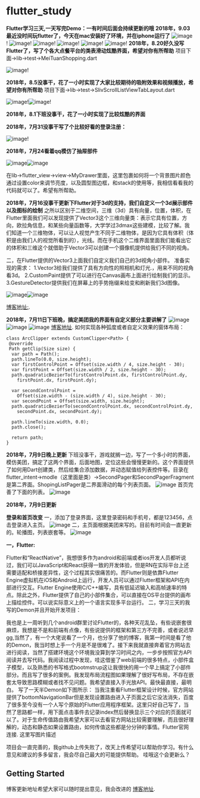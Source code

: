 # flutter_study
**Flutter学习三天,一天写完Demo：一有时间后面会持续更新的哦**
**2018年，9.03最近没时间玩flutter了，今天在mac安装好了环境，并在iphone运行了**
![image](https://github.com/luhenchang/IMAGE/blob/master/app/src/main/res/drawable/ios1.gif?raw=true)!
![image](https://github.com/luhenchang/IMAGE/blob/master/app/src/main/res/drawable/ios2.gif?raw=true)!
![image](https://github.com/luhenchang/IMAGE/blob/master/app/src/main/res/drawable/ios3.gif?raw=true)!
![image](https://github.com/luhenchang/IMAGE/blob/master/app/src/main/res/drawable/ios4.gif?raw=true)!
![image](https://github.com/luhenchang/IMAGE/blob/master/app/src/main/res/drawable/ios5.gif?raw=true)!
![image](https://github.com/luhenchang/IMAGE/blob/master/app/src/main/res/drawable/ios6.gif?raw=true)!
**2018年，8.20好久没写Flutter了，写了个各大点餐平台的类表滑动炫酷界面，希望对你有所帮助**
项目下面->lib->test->MeiTuanShopping.dart

![image](https://github.com/luhenchang/IMAGE/blob/master/app/src/main/res/drawable/shoopper.gif?raw=true)!

**2018年，8.5没事干，花了一小时实现了大家比较期待的吸附效果和视频播放，希望对你有所帮助**
项目下面->lib->test->SlivScrollListViewTabLayout.dart

![image](https://github.com/luhenchang/IMAGE/blob/master/app/src/main/res/drawable/eseeyss1112.gif?raw=true)!![image](https://github.com/luhenchang/IMAGE/blob/master/app/src/main/res/drawable/%E9%A6%96%E9%A1%B5%E4%B8%80%E9%83%A8%E5%88%86.gif?raw=true)!

**2018年，8.1下班没事干，花了一小时实现了比较炫酷的界面**

**2018年，7月31没事干写了个比较好看的登录注册：**


![image](https://github.com/luhenchang/IMAGE/blob/master/app/src/main/res/drawable/%E7%99%BB%E5%BD%951.gif?raw=true)!

**2018年，7月24看着qq模仿了抽屉部件**

![image](https://github.com/luhenchang/IMAGE/blob/master/app/src/main/res/drawable/qq%E8%85%BE%E8%AE%AF.gif?raw=true)![image](https://github.com/luhenchang/flutter_study/blob/master/images/%5D_2NQ%7D11H2ULR22S52LN0@R.png?raw=true)

在lib->flutter_view->view->MyDrawer里面，这里包裹如何将一个背景图片颜色通过设置color来调节亮度，以及圆型图边框，和stack的使用等，我相信看看我的代码就可以了。希望有所帮助。

**2018年，7月16没事干更新下Flutter对于3d的支持，我们自定义一个3d展示部件以及图标的绘制**
之所以区别于二维空间，三维（3d）具有向量，位置，体积，在Flutter里面我们可以发现提供了Vector3这个三维向量类：表示它具有位置，方向，欧拉角信息，和某些向量函数等，大学学过3dmax这些建模，比较了解。我们知道一个三维物体，可以让人视觉产生不同于二维物体，是因为它具有体积（体积是由我们人的视觉所看到的），光线。而在手机这个二维界面里面我们能看出它的体积和三维这个就借助于Vector3可以创建一个摄像机提供给我们不同的视角。

二，在Flutter提供的Vector3上面我们自定义我们自己的3d视角小部件。 
准备实现的需求： 
1.Vector3给我们提供了具有方向性的照相机和灯光.，用来不同的视角看3d。 
2.CustomPaint提供了可以进行在Canvas画布上面进行绘制我们的显示。 
3.GestureDetector提供我们在屏幕上的手势拖缀来给变和刷新我们3d图像。

![image](https://github.com/luhenchang/IMAGE/blob/master/app/src/main/res/drawable/3D.png?raw=true)![image](https://github.com/luhenchang/flutter_study/blob/master/images/flutter_chart.gif?raw=true)

[博客地址:](https://blog.csdn.net/m0_37667770/article/details/81042916).

**2018年，7月11日下班晚，搞定美团我的界面有自定义部分主要讲解了**
![image](https://github.com/luhenchang/flutter_study/blob/master/images/bbb.jpg?raw=true)
![image](https://github.com/luhenchang/flutter_study/blob/master/images/bba.jpg?raw=true)
![image](https://github.com/luhenchang/flutter_study/blob/master/images/bbc.jpg?raw=true)
[博客地址](https://blog.csdn.net/m0_37667770/article/details/80993571).
如何实现各种弧度或者自定义效果的窗体布局：

    class ArcClipper extends CustomClipper<Path> {
     @override
     Path getClip(Size size) {
      var path = Path();
      path.lineTo(0.0, size.height);
      var firstControlPoint = Offset(size.width / 4, size.height - 30);
      var firstPoint = Offset(size.width / 2, size.height - 30);
      path.quadraticBezierTo(firstControlPoint.dx, firstControlPoint.dy,
        firstPoint.dx, firstPoint.dy);

      var secondControlPoint =
        Offset(size.width - (size.width / 4), size.height - 30);
      var secondPoint = Offset(size.width, size.height);
      path.quadraticBezierTo(secondControlPoint.dx, secondControlPoint.dy,
        secondPoint.dx, secondPoint.dy);

      path.lineTo(size.width, 0.0);
      path.close();

      return path;
    }

**2018年，7月9日晚上更新**
下班没事干，游戏就搁一边，写了一个多小时的界面，模仿美团，搞定了这两个界面，后面地图，定位这些会慢慢更新的。这个界面提供了如何用Dart创建类，然后给集合添加数据，并动态赋值给列表控件等。目录在flutter_intent->modle（这里面是类）->SecondPager和SecondPagerFragment是第二界面。ShopingListPager是二界面滑动的每个列表页面。
![image](https://github.com/luhenchang/flutter_study/blob/master/images/2323.png?raw=true)
首页完善了下面的列表。
![image](https://github.com/luhenchang/flutter_study/blob/master/images/2121.png?raw=true)






**2018年，7月9日更新**

**登录和首页改变**
一，添加了登录界面，这里登录密码和手机号，都是123456，点击登录进入主页。
![image](https://github.com/luhenchang/flutter_study/blob/master/images/genxin2.png?raw=true)
二，主页面根据美团来写的。目前有时间会一直更新的。轮播图，列表嵌套等。
![image](https://github.com/luhenchang/flutter_study/blob/master/images/genxin1.png?raw=true)


**一，Flutter:**

Flutter和“ReactNative”，我想很多作为android和前端或者ios开发人员都听说过，我们可以JavaScript和React获得一致的开发体验，但是RN在实际平台上还需要适配和桥接差异性，这个过程其实很痛苦的。而Flutter则是依靠Flutter Engine虚拟机在iOS和Android上运行，开发人员可以通过Flutter框架和API在内部进行交互。Flutter Engine使用C/C++编写，具有低延迟输入和高帧速率的特点。除此之外，Flutter提供了自己的小部件集合，可以直接在OS平台提供的画布上描绘控件。可以说实际意义上的一个语言实现多平台运行。
二，学习三天的我写的Demon并且开始开发项目：

我也是上一周听到几个android群里讨论Flutter的，各种天花乱坠，有些说嵌套很麻烦，我想是不是和前端有点像，有些说提供的框架和第三方不完善，或者说迟早gg,当然了，有一个大佬说看了一个月，也分享了他的博客，我第一时间是看了他的Demon，我当时想上手一个月是不是很难了。接下来我就直接奔着官方网站去进行阅读，当然了搭建环境这个环境我没算到学习时间之内，一步步按照官方API阅读并去写代码。我阅读过程中发现，哇这借鉴了web前端的很多特点，小部件盒子模型，以及熟悉的书写格式bootmstrup这让我很快的用一个早上搞定了小部件部分。而且写了很多的案例。我发现布局流程图如果理解了很好写布局，不存在嵌套太导致思路模糊或者找不见问题。我希望直接入手光放API。最快最直接，最明白。 
写了一天半Demon如下图所示： 
当我注重看Flutter框架设计时候，官方网站提供了bottomNavigationBar但是发现设置路由进入子页面之后它没法消失，百度了很多至今没有一个人写个原始的Flutter应用程序框架。这里只好自己写了，当然了思路都一样，用下面点击事件去记录index然后替换显示三个对应的页面就可以了。对于生命传值路由我希望大家可以去看官方网站比较需要理解，而且很好理解的，动态和静态如果设置路由，如何传值这些都是分分钟的事情。Flutter官网连接.
这里写图片描述

项目会一直完善的，我github上传失败了，改天上传希望可以帮助你学习。有什么意见和建议的多多留言，我会尽自己最大的可能提供帮助。
哇哦这个会更新么？
## Getting Started

博客更新地址希望大家可以随时提出意见，我会改进的
[博客地址](https://blog.csdn.net/m0_37667770/article/details/80903890).

